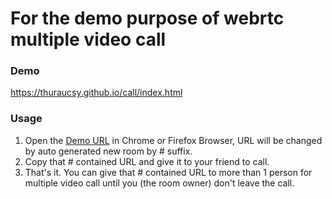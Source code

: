 # For the demo purpose of webrtc multiple video call

### Demo
<a href="https://thuraucsy.github.io/call/index.html" target="_blank">https://thuraucsy.github.io/call/index.html</a>

### Usage
1. Open the <a href="https://thuraucsy.github.io/call/index.html" target="_blank">Demo URL</a> in Chrome or Firefox Browser, URL will be changed by auto generated new room by # suffix.
2. Copy that # contained URL and give it to your friend to call.
3. That's it. You can give that # contained URL to more than 1 person for multiple video call until you (the room owner) don't leave the call.